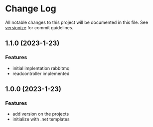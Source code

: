 # Change Log

All notable changes to this project will be documented in this file. See [versionize](https://github.com/versionize/versionize) for commit guidelines.

<a name="1.1.0"></a>
## 1.1.0 (2023-1-23)

### Features

* initial implentation rabbitmq
* readcontroller implemented

<a name="1.0.0"></a>
## 1.0.0 (2023-1-23)

### Features

* add version on the projects
* initialize with .net templates


